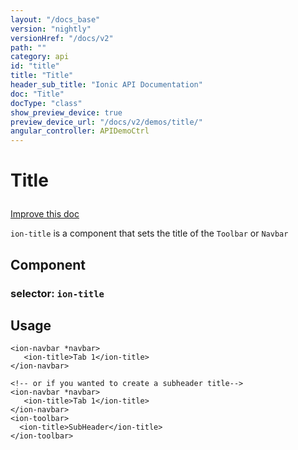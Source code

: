 ```yaml
---
layout: "/docs_base"
version: "nightly"
versionHref: "/docs/v2"
path: ""
category: api
id: "title"
title: "Title"
header_sub_title: "Ionic API Documentation"
doc: "Title"
docType: "class"
show_preview_device: true
preview_device_url: "/docs/v2/demos/title/"
angular_controller: APIDemoCtrl 
---
```










<h1 class="api-title">
<a class="anchor" name="title" href="#title"></a>

Title






</h1>

<a class="improve-v2-docs" href="http://github.com/driftyco/ionic/edit/2.0//ionic/components/toolbar/toolbar.ts#L124">
Improve this doc
</a>






<p><code>ion-title</code> is a component that sets the title of the <code>Toolbar</code> or <code>Navbar</code></p>


<h2><a class="anchor" name="Component" href="#Component"></a>Component</h2>
<h3>selector: <code>ion-title</code></h3>
<!-- @usage tag -->

<h2><a class="anchor" name="usage" href="#usage"></a>Usage</h2>

<pre><code class="lang-html">&lt;ion-navbar *navbar&gt;
   &lt;ion-title&gt;Tab 1&lt;/ion-title&gt;
&lt;/ion-navbar&gt;

&lt;!-- or if you wanted to create a subheader title--&gt;
&lt;ion-navbar *navbar&gt;
   &lt;ion-title&gt;Tab 1&lt;/ion-title&gt;
&lt;/ion-navbar&gt;
&lt;ion-toolbar&gt;
  &lt;ion-title&gt;SubHeader&lt;/ion-title&gt;
&lt;/ion-toolbar&gt;
</code></pre>




<!-- @property tags -->



<!-- instance methods on the class --><!-- related link --><!-- end content block -->


<!-- end body block -->

